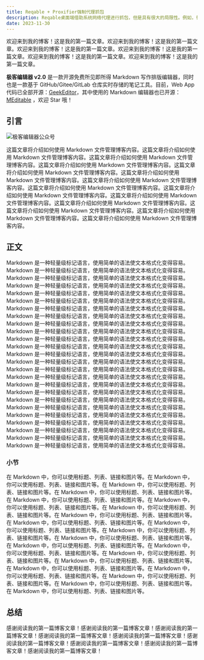 ```yaml
---
title: Reqable + Proxifier强制代理抓包
description: Reqable桌面端借助系统网络代理进行抓包，但是具有很大的局限性。例如，很多应用程序或者网络框架无视系统网络代理设置，流量不经过Reqable。针对这种情况，就需要请Proxifier出场了，本篇文章具体介绍下如何使用Proxifier和Reqable来解决这个问题。
date: 2023-11-30
---
```

欢迎来到我的博客！这是我的第一篇文章。欢迎来到我的博客！这是我的第一篇文章。欢迎来到我的博客！这是我的第一篇文章。欢迎来到我的博客！这是我的第一篇文章。欢迎来到我的博客！这是我的第一篇文章。欢迎来到我的博客！这是我的第一篇文章。

**极客编辑器 v2.0** 是一款开源免费所见即所得 Markdown 写作排版编辑器，同时也是一款基于 GitHub/Gitee/GitLab 仓库实时存储的笔记工具。目前，Web App 代码已全部开源：[GeekEditor](https://github.com/geekeditor/geekeditor)，其中使用的 Markdown 编辑器也已开源：[MEditable](https://github.com/geekeditor/meditable) ，欢迎 Star 哦！




## 引言
![极客编辑器公众号](https://www.geekeditor.com/static/img/qrcode_for_geekeditor.jpg)

这篇文章将介绍如何使用 Markdown 文件管理博客内容。这篇文章将介绍如何使用 Markdown 文件管理博客内容。这篇文章将介绍如何使用 Markdown 文件管理博客内容。这篇文章将介绍如何使用 Markdown 文件管理博客内容。这篇文章将介绍如何使用 Markdown 文件管理博客内容。这篇文章将介绍如何使用 Markdown 文件管理博客内容。这篇文章将介绍如何使用 Markdown 文件管理博客内容。这篇文章将介绍如何使用 Markdown 文件管理博客内容。这篇文章将介绍如何使用 Markdown 文件管理博客内容。这篇文章将介绍如何使用 Markdown 文件管理博客内容。这篇文章将介绍如何使用 Markdown 文件管理博客内容。这篇文章将介绍如何使用 Markdown 文件管理博客内容。这篇文章将介绍如何使用 Markdown 文件管理博客内容。这篇文章将介绍如何使用 Markdown 文件管理博客内容。

## 正文

Markdown 是一种轻量级标记语言，使用简单的语法使文本格式化变得容易。Markdown 是一种轻量级标记语言，使用简单的语法使文本格式化变得容易。Markdown 是一种轻量级标记语言，使用简单的语法使文本格式化变得容易。Markdown 是一种轻量级标记语言，使用简单的语法使文本格式化变得容易。Markdown 是一种轻量级标记语言，使用简单的语法使文本格式化变得容易。Markdown 是一种轻量级标记语言，使用简单的语法使文本格式化变得容易。Markdown 是一种轻量级标记语言，使用简单的语法使文本格式化变得容易。Markdown 是一种轻量级标记语言，使用简单的语法使文本格式化变得容易。Markdown 是一种轻量级标记语言，使用简单的语法使文本格式化变得容易。Markdown 是一种轻量级标记语言，使用简单的语法使文本格式化变得容易。Markdown 是一种轻量级标记语言，使用简单的语法使文本格式化变得容易。Markdown 是一种轻量级标记语言，使用简单的语法使文本格式化变得容易。Markdown 是一种轻量级标记语言，使用简单的语法使文本格式化变得容易。Markdown 是一种轻量级标记语言，使用简单的语法使文本格式化变得容易。Markdown 是一种轻量级标记语言，使用简单的语法使文本格式化变得容易。Markdown 是一种轻量级标记语言，使用简单的语法使文本格式化变得容易。Markdown 是一种轻量级标记语言，使用简单的语法使文本格式化变得容易。Markdown 是一种轻量级标记语言，使用简单的语法使文本格式化变得容易。Markdown 是一种轻量级标记语言，使用简单的语法使文本格式化变得容易。Markdown 是一种轻量级标记语言，使用简单的语法使文本格式化变得容易。Markdown 是一种轻量级标记语言，使用简单的语法使文本格式化变得容易。Markdown 是一种轻量级标记语言，使用简单的语法使文本格式化变得容易。Markdown 是一种轻量级标记语言，使用简单的语法使文本格式化变得容易。Markdown 是一种轻量级标记语言，使用简单的语法使文本格式化变得容易。Markdown 是一种轻量级标记语言，使用简单的语法使文本格式化变得容易。

### 小节

在 Markdown 中，你可以使用标题、列表、链接和图片等。在 Markdown 中，你可以使用标题、列表、链接和图片等。在 Markdown 中，你可以使用标题、列表、链接和图片等。在 Markdown 中，你可以使用标题、列表、链接和图片等。在 Markdown 中，你可以使用标题、列表、链接和图片等。在 Markdown 中，你可以使用标题、列表、链接和图片等。在 Markdown 中，你可以使用标题、列表、链接和图片等。在 Markdown 中，你可以使用标题、列表、链接和图片等。在 Markdown 中，你可以使用标题、列表、链接和图片等。在 Markdown 中，你可以使用标题、列表、链接和图片等。在 Markdown 中，你可以使用标题、列表、链接和图片等。在 Markdown 中，你可以使用标题、列表、链接和图片等。在 Markdown 中，你可以使用标题、列表、链接和图片等。在 Markdown 中，你可以使用标题、列表、链接和图片等。在 Markdown 中，你可以使用标题、列表、链接和图片等。在 Markdown 中，你可以使用标题、列表、链接和图片等。在 Markdown 中，你可以使用标题、列表、链接和图片等。在 Markdown 中，你可以使用标题、列表、链接和图片等。在 Markdown 中，你可以使用标题、列表、链接和图片等。在 Markdown 中，你可以使用标题、列表、链接和图片等。在 Markdown 中，你可以使用标题、列表、链接和图片等。

## 总结

感谢阅读我的第一篇博客文章！感谢阅读我的第一篇博客文章！感谢阅读我的第一篇博客文章！感谢阅读我的第一篇博客文章！感谢阅读我的第一篇博客文章！感谢阅读我的第一篇博客文章！感谢阅读我的第一篇博客文章！感谢阅读我的第一篇博客文章！感谢阅读我的第一篇博客文章！
